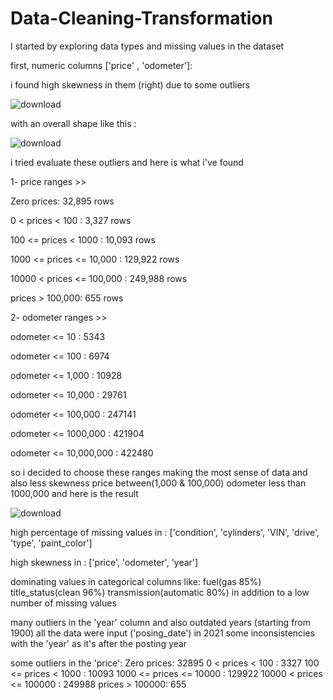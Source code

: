 # Data-Cleaning-Transformation
I started by exploring data types and missing values in the dataset

first, numeric columns ['price' , 'odometer']:

i found high skewness in them (right) due to some outliers


![download](https://github.com/taha1048/Data-Cleaning-Transformation/assets/139405748/4d7f72f0-07dd-454e-a0b0-cb253985422d)

with an overall shape like this :

![download](https://github.com/taha1048/Data-Cleaning-Transformation/assets/139405748/a8293b46-390a-44ed-a426-25bcac1cc770)



i tried evaluate these outliers and here is what i've found

1- price ranges >> 

Zero prices:  32,895 rows

0 < prices < 100 :  3,327 rows

100 <= prices < 1000 :  10,093 rows 

1000 <= prices <= 10,000 :  129,922 rows

10000 < prices <= 100,000 :  249,988 rows

prices > 100,000:  655 rows


2- odometer ranges >>

odometer <= 10 :  5343

odometer <= 100 : 6974

odometer <= 1,000 : 10928

odometer <= 10,000 : 29761

odometer <= 100,000 : 247141

odometer <= 1000,000 :  421904

odometer <= 10,000,000 : 422480


so i decided to choose these ranges making the most sense of data and also less skewness
price between(1,000 & 100,000) 
odometer less than 1000,000 
and here is the result 


![download](https://github.com/taha1048/Data-Cleaning-Transformation/assets/139405748/ba84a941-12e4-49c7-a6a4-e8682f74fa85)



high percentage of missing values in :
['condition', 'cylinders', 'VIN', 'drive', 'type', 'paint_color']

high skewness in : 
['price', 'odometer', 'year']

dominating values in categorical columns like:
fuel(gas 85%)
title_status(clean 96%)
transmission(automatic 80%)
in addition to a low number of missing values

many outliers in the 'year' column and also 
outdated years (starting from 1900)
all the data were input ('posing_date') in 2021
some inconsistencies with the 'year' as it's after the posting year

some outliers in the 'price':
Zero prices:  32895 
0 < prices < 100 :  3327 
100 <= prices < 1000 :  10093 
1000 <= prices <= 10000 :  129922 
10000 < prices <= 100000 :  249988 
prices > 100000:  655
